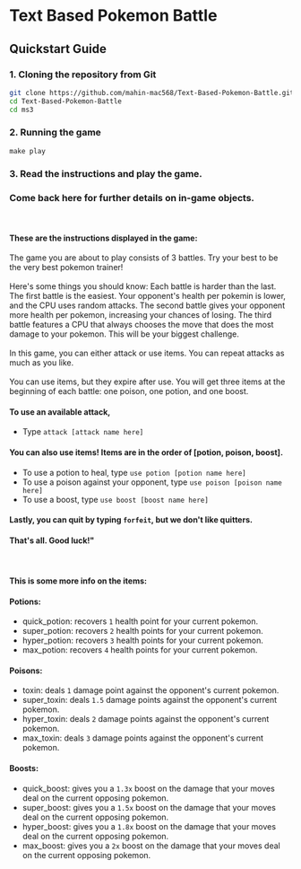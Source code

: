 # Text Based Pokemon Battle

## Quickstart Guide
### 1. Cloning the repository from Git
```bash
git clone https://github.com/mahin-mac568/Text-Based-Pokemon-Battle.git
cd Text-Based-Pokemon-Battle
cd ms3
```
### 2. Running the game 
```
make play
```
### 3. Read the instructions and play the game. 
### Come back here for further details on in-game objects. 
<p><br></p>

#### These are the instructions displayed in the game: 
    
<p>The game you are about to play consists of 3 battles. Try your best to be the very best pokemon trainer!<br>
    <br> 
   Here's some things you should know: Each battle is harder than the last. The first battle is the easiest. Your opponent's health per pokemin is lower, and the CPU uses random attacks. The second battle gives your opponent more health per pokemon, increasing your chances of losing. The third battle features a CPU that always chooses the move that does the most damage to your pokemon. This will be your biggest challenge. <br>
    <br> 
   In this game, you can either attack or use items. You can repeat attacks as much as you like. <br> 
    <br> 
   You can use items, but they expire after use. You will get three items at the beginning of each battle: one poison, one potion, and one boost.
    <br> </p>
    
#### To use an available attack, 
- Type ```attack [attack name here]```

#### You can also use items! Items are in the order of [potion, poison, boost].
- To use a potion to heal, type ```use potion [potion name here]```
- To use a poison against your opponent, type ```use poison [poison name here]```
- To use a boost, type ```use boost [boost name here]```

#### Lastly, you can quit by typing ```forfeit```, but we don't like quitters.

#### That's all. Good luck!"
<p><br></p>

#### This is some more info on the items: 

#### Potions:
- quick_potion: recovers ```1``` health point for your current pokemon. 
- super_potion: recovers ```2``` health points for your current pokemon. 
- hyper_potion: recovers ```3``` health points for your current pokemon. 
- max_potion: recovers ```4``` health points for your current pokemon. 

#### Poisons:
- toxin: deals ```1``` damage point against the opponent's current pokemon. 
- super_toxin: deals ```1.5``` damage points against the opponent's current pokemon.
- hyper_toxin: deals ```2``` damage points against the opponent's current pokemon.
- max_toxin: deals ```3``` damage points against the opponent's current pokemon. 

#### Boosts:
- quick_boost: gives you a ```1.3x``` boost on the damage that your moves deal on the current opposing pokemon. 
- super_boost: gives you a ```1.5x``` boost on the damage that your moves deal on the current opposing pokemon. 
- hyper_boost: gives you a ```1.8x``` boost on the damage that your moves deal on the current opposing pokemon. 
- max_boost: gives you a ```2x``` boost on the damage that your moves deal on the current opposing pokemon. 

